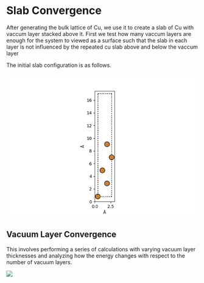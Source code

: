 # Slab Convergence

After generating the bulk lattice of Cu, we use it to create a slab of Cu with vaccum layer stacked above it. First we test how many vaccum layers are enough for the system to viewed as a surface such that the slab in each layer is not influenced by the repeated cu slab above and below the vaccum layer

The initial slab configuration is as follows.

![](figures/initial_arrangement.png)

## Vacuum Layer Convergence

This involves performing a series of calculations with varying vacuum layer thicknesses and analyzing how the energy changes with respect to the number of vacuum layers.

![](figures/energy_against_n_vaccum_layer.png)
